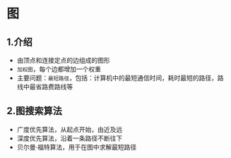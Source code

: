 # 图

## 1.介绍

- 由顶点和连接定点的边组成的图形
- `加权图`，每个边都增加一个权重
- 主要问题：`最短路径`，包括：计算机中的最短通信时间，耗时最短的路径，路线中最省路费路线等

## 2.图搜索算法

- 广度优先算法，从起点开始，由近及远
- 深度优先算法，沿着一条路径不断往下
- 贝尔曼·福特算法，用于在图中求解最短路径
